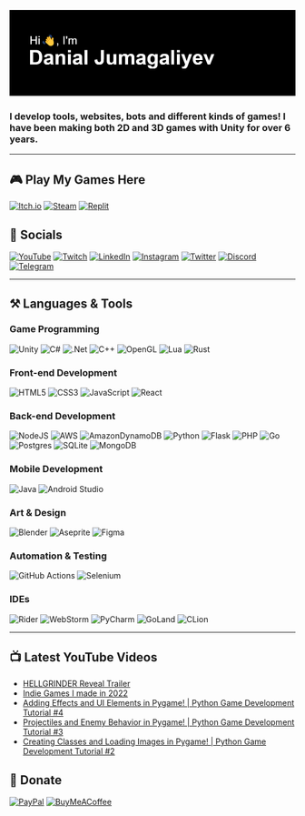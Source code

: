 [![Hi 👋, I'm Danial Jumagaliyev](header.png)](https://www.danqzq.games)

### I develop tools, websites, bots and different kinds of games! I have been making both 2D and 3D games with Unity for over 6 years.

---

## 🎮 Play My Games Here

[![Itch.io](https://img.shields.io/badge/Itch-%23FF0B34.svg?style=for-the-badge&logo=Itch.io&logoColor=white)](https://danqzq.itch.io/) 
[![Steam](https://img.shields.io/badge/steam-%23000000.svg?style=for-the-badge&logo=steam&logoColor=white)](https://store.steampowered.com/search/?developer=Danial%20Jumagaliyev) 
[![Replit](https://img.shields.io/badge/Replit-DD1200?style=for-the-badge&logo=Replit&logoColor=white)](https://replit.com/@danqzq/Slime-Sweep) 

## 🔗 Socials

[![YouTube](https://img.shields.io/badge/YouTube-%23FF0000.svg?style=for-the-badge&logo=YouTube&logoColor=white)](https://www.youtube.com/@danqzq) 
[![Twitch](https://img.shields.io/badge/Twitch-%239146FF.svg?style=for-the-badge&logo=Twitch&logoColor=white)](https://www.twitch.tv/danqzq) 
[![LinkedIn](https://img.shields.io/badge/linkedin-%230077B5.svg?style=for-the-badge&logo=linkedin&logoColor=white)](https://www.linkedin.com/in/danial-jumagaliyev/) 
[![Instagram](https://img.shields.io/badge/Instagram-%23E4405F.svg?style=for-the-badge&logo=Instagram&logoColor=white)](https://www.instagram.com/danqzq) 
[![Twitter](https://img.shields.io/badge/Twitter-%231DA1F2.svg?style=for-the-badge&logo=Twitter&logoColor=white)](https://www.twitter.com/danqzq) 
[![Discord](https://img.shields.io/badge/Discord-%235865F2.svg?style=for-the-badge&logo=discord&logoColor=white)](https://discord.gg/cyfJUjBGgK) 
[![Telegram](https://img.shields.io/badge/Telegram-2CA5E0?style=for-the-badge&logo=telegram&logoColor=white)](https://t.me/dansplayground) 

---

## ⚒️ Languages & Tools

### Game Programming

![Unity](https://img.shields.io/badge/unity-%23000000.svg?style=for-the-badge&logo=unity&logoColor=white) 
![C#](https://img.shields.io/badge/c%23-%23239120.svg?style=for-the-badge&logo=c-sharp&logoColor=white) 
![.Net](https://img.shields.io/badge/.NET-5C2D91?style=for-the-badge&logo=.net&logoColor=white) 
![C++](https://img.shields.io/badge/c++-%2300599C.svg?style=for-the-badge&logo=c%2B%2B&logoColor=white) 
![OpenGL](https://img.shields.io/badge/OpenGL-%23FFFFFF.svg?style=for-the-badge&logo=opengl) 
![Lua](https://img.shields.io/badge/lua-%232C2D72.svg?style=for-the-badge&logo=lua&logoColor=white) 
![Rust](https://img.shields.io/badge/rust-%23000000.svg?style=for-the-badge&logo=rust&logoColor=white) 


### Front-end Development

![HTML5](https://img.shields.io/badge/html5-%23E34F26.svg?style=for-the-badge&logo=html5&logoColor=white) 
![CSS3](https://img.shields.io/badge/css3-%231572B6.svg?style=for-the-badge&logo=css3&logoColor=white) 
![JavaScript](https://img.shields.io/badge/javascript-%23323330.svg?style=for-the-badge&logo=javascript&logoColor=%23F7DF1E) 
![React](https://img.shields.io/badge/react-%2320232a.svg?style=for-the-badge&logo=react&logoColor=%2361DAFB) 


### Back-end Development

![NodeJS](https://img.shields.io/badge/node.js-6DA55F?style=for-the-badge&logo=node.js&logoColor=white) 
![AWS](https://img.shields.io/badge/AWS-%23FF9900.svg?style=for-the-badge&logo=amazon-aws&logoColor=white) 
![AmazonDynamoDB](https://img.shields.io/badge/Amazon%20DynamoDB-4053D6?style=for-the-badge&logo=Amazon%20DynamoDB&logoColor=white) 
![Python](https://img.shields.io/badge/python-3670A0?style=for-the-badge&logo=python&logoColor=ffdd54) 
![Flask](https://img.shields.io/badge/flask-%23000.svg?style=for-the-badge&logo=flask&logoColor=white) 
![PHP](https://img.shields.io/badge/php-%23777BB4.svg?style=for-the-badge&logo=php&logoColor=white) 
![Go](https://img.shields.io/badge/go-%2300ADD8.svg?style=for-the-badge&logo=go&logoColor=white) 
![Postgres](https://img.shields.io/badge/postgres-%23316192.svg?style=for-the-badge&logo=postgresql&logoColor=white)
![SQLite](https://img.shields.io/badge/sqlite-%2307405e.svg?style=for-the-badge&logo=sqlite&logoColor=white) 
![MongoDB](https://img.shields.io/badge/MongoDB-%234ea94b.svg?style=for-the-badge&logo=mongodb&logoColor=white) 


### Mobile Development

![Java](https://img.shields.io/badge/java-%23ED8B00.svg?style=for-the-badge&logo=java&logoColor=white) 
![Android Studio](https://img.shields.io/badge/Android%20Studio-3DDC84.svg?style=for-the-badge&logo=android-studio&logoColor=white) 


### Art & Design

![Blender](https://img.shields.io/badge/blender-%23F5792A.svg?style=for-the-badge&logo=blender&logoColor=white)
![Aseprite](https://img.shields.io/badge/Aseprite-FFFFFF?style=for-the-badge&logo=Aseprite&logoColor=#7D929E) 
![Figma](https://img.shields.io/badge/figma-%23F24E1E.svg?style=for-the-badge&logo=figma&logoColor=white)


### Automation & Testing

![GitHub Actions](https://img.shields.io/badge/github%20actions-%232671E5.svg?style=for-the-badge&logo=githubactions&logoColor=white)
![Selenium](https://img.shields.io/badge/-selenium-%43B02A?style=for-the-badge&logo=selenium&logoColor=white)


### IDEs

![Rider](https://img.shields.io/badge/Rider-000000.svg?style=for-the-badge&logo=Rider&logoColor=white&color=black&labelColor=crimson) 
![WebStorm](https://img.shields.io/badge/webstorm-143?style=for-the-badge&logo=webstorm&logoColor=white&color=black) 
![PyCharm](https://img.shields.io/badge/pycharm-143?style=for-the-badge&logo=pycharm&logoColor=black&color=black&labelColor=green) 
![GoLand](https://img.shields.io/badge/GoLand-0f0f0f?&style=for-the-badge&logo=goland&logoColor=white) 
![CLion](https://img.shields.io/badge/CLion-black?style=for-the-badge&logo=clion&logoColor=white)

---

## 📺 Latest YouTube Videos
<!-- BLOG-POST-LIST:START -->
- [HELLGRINDER Reveal Trailer](https://www.youtube.com/watch?v=7rWo8qDw81I)
- [Indie Games I made in 2022](https://www.youtube.com/watch?v=ZDhKu1c01Y4)
- [Adding Effects and UI Elements in Pygame! | Python Game Development Tutorial #4](https://www.youtube.com/watch?v=PfxwNxXveQk)
- [Projectiles and Enemy Behavior in Pygame! | Python Game Development Tutorial #3](https://www.youtube.com/watch?v=hM3dL5XEk5E)
- [Creating Classes and Loading Images in Pygame! | Python Game Development Tutorial #2](https://www.youtube.com/watch?v=dDQyZp3qQI8)
<!-- BLOG-POST-LIST:END -->

## 💌 Donate
[![PayPal](https://img.shields.io/badge/PayPal-00457C?style=for-the-badge&logo=paypal&logoColor=white)](https://paypal.me/danqzq) 
[![BuyMeACoffee](https://img.shields.io/badge/Buy%20Me%20a%20Coffee-ffdd00?style=for-the-badge&logo=buy-me-a-coffee&logoColor=black)](https://www.buymeacoffee.com/danqzq)

